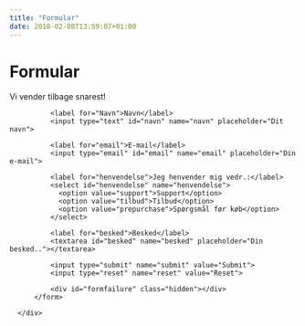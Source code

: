 ```yaml
---
title: "Formular"
date: 2018-02-08T13:59:07+01:00
---
```

# Formular

<div>
        <div id="formfeedback" class="hidden">Vi vender tilbage snarest!</div>
          <form action="" method="post" id="kontaktmig">

              <label for="Navn">Navn</label>
              <input type="text" id="navn" name="navn" placeholder="Dit navn">

              <label for="email">E-mail</label>
              <input type="email" id="email" name="email" placeholder="Din e-mail">

              <label for="henvendelse">Jeg henvender mig vedr.:</label>
              <select id="henvendelse" name="henvendelse">
                <option value="support">Support</option>
                <option value="tilbud">Tilbud</option>
                <option value="prepurchase">Spørgsmål før køb</option>
              </select>

              <label for="besked">Besked</label>
              <textarea id="besked" name="besked" placeholder="Din besked.."></textarea>

              <input type="submit" name="submit" value="Submit">
              <input type="reset" name="reset" value="Reset">
              
              <div id="formfailure" class="hidden"></div>
          </form>

      </div>
